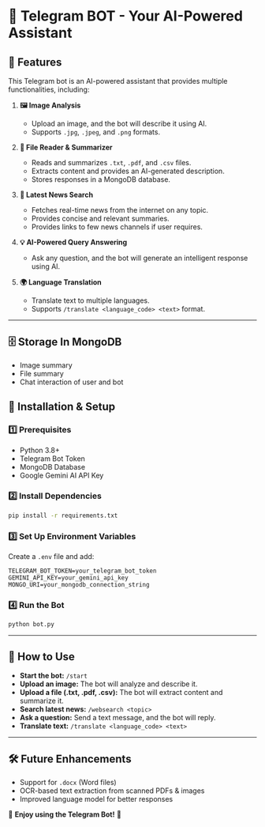 # 📢 Telegram BOT - Your AI-Powered Assistant

## 🚀 Features
This Telegram bot is an AI-powered assistant that provides multiple functionalities, including:

1. **🖼️ Image Analysis**  
   - Upload an image, and the bot will describe it using AI.
   - Supports `.jpg`, `.jpeg`, and `.png` formats.

2. **📂 File Reader & Summarizer**  
   - Reads and summarizes `.txt`, `.pdf`, and `.csv` files.
   - Extracts content and provides an AI-generated description.
   - Stores responses in a MongoDB database.

3. **📰 Latest News Search**  
   - Fetches real-time news from the internet on any topic.
   - Provides concise and relevant summaries.
   - Provides links to few news channels if user requires.

4. **💡 AI-Powered Query Answering**  
   - Ask any question, and the bot will generate an intelligent response using AI.

5. **🌍 Language Translation**  
   - Translate text to multiple languages.
   - Supports `/translate <language_code> <text>` format.

---
## 🗄️ Storage In MongoDB
 - Image summary
 - File summary
 - Chat interaction of user and bot

## 🔧 Installation & Setup
### **1️⃣ Prerequisites**
- Python 3.8+
- Telegram Bot Token
- MongoDB Database
- Google Gemini AI API Key

### **2️⃣ Install Dependencies**
```bash
pip install -r requirements.txt
```

### **3️⃣ Set Up Environment Variables**
Create a `.env` file and add:
```
TELEGRAM_BOT_TOKEN=your_telegram_bot_token
GEMINI_API_KEY=your_gemini_api_key
MONGO_URI=your_mongodb_connection_string
```

### **4️⃣ Run the Bot**
```bash
python bot.py
```

---

## 📌 How to Use
- **Start the bot:** `/start`
- **Upload an image:** The bot will analyze and describe it.
- **Upload a file (.txt, .pdf, .csv):** The bot will extract content and summarize it.
- **Search latest news:** `/websearch <topic>`
- **Ask a question:** Send a text message, and the bot will reply.
- **Translate text:** `/translate <language_code> <text>`

---

## 🛠 Future Enhancements
- Support for `.docx` (Word files)
- OCR-based text extraction from scanned PDFs & images
- Improved language model for better responses

🚀 **Enjoy using the Telegram Bot!** 🎉

